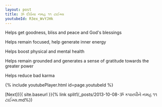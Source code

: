 ```yaml
---
layout: post
title: ૐ દીર્ઘયા નમહ ૧૧ ટાઈમ્સ
youtubeId: R3ex_WvYJHk
---
```

 
 
Helps get goodness, bliss and peace and God's blessings
 
Helps remain focused, help generate inner energy 
 
Helps boost physical and mental health 
 
Helps remain grounded and generates a sense of gratitude towards the greater power 
 
Helps reduce bad karma
 
 
 
 


{% include youtubePlayer.html id=page.youtubeId %}
 
[Next]({{ site.baseurl }}{% link  split1/_posts/2013-10-08-ૐ કપારઘીને નમહ ૧૧ ટાઈમ્સ.md%})
 
